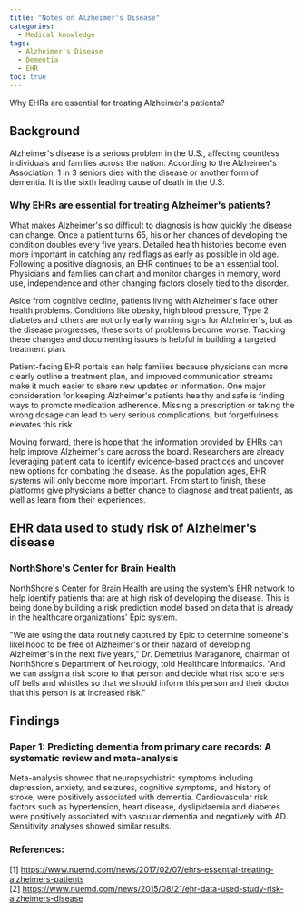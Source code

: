 ```yaml
---
title: "Notes on Alzheimer's Disease"
categories:
  - Medical knowledge
tags:
  - Alzheimer's Disease
  - Dementia
  - EHR
toc: true
---
```


Why EHRs are essential for treating Alzheimer's patients?

## Background

Alzheimer's disease is a serious problem in the U.S., affecting countless individuals and families across the nation. According to the Alzheimer's Association, 1 in 3 seniors dies with the disease or another form of dementia. It is the sixth leading cause of death in the U.S. 

### Why EHRs are essential for treating Alzheimer's patients?

What makes Alzheimer's so difficult to diagnosis is how quickly the disease can change. Once a patient turns 65, his or her chances of developing the condition doubles every five years. Detailed health histories become even more important in catching any red flags as early as possible in old age. Following a positive diagnosis, an EHR continues to be an essential tool. Physicians and families can chart and monitor changes in memory, word use, independence and other changing factors closely tied to the disorder. 

Aside from cognitive decline, patients living with Alzheimer's face other health problems. Conditions like obesity, high blood pressure, Type 2 diabetes and others are not only early warning signs for Alzheimer​'s, but as the disease progresses, these sorts of problems become worse. Tracking these changes and documenting issues is helpful in building a targeted treatment plan.

Patient-facing EHR portals can help families because physicians can more clearly outline a treatment plan, and improved communication streams make it much easier to share new updates or information. One major consideration for keeping Alzheimer's patients healthy and safe is finding ways to promote medication adherence. Missing a prescription or taking the wrong dosage can lead to very serious complications, but forgetfulness elevates this risk.

Moving forward, there is hope that the information provided by EHRs can help improve Alzheimer's care across the board. Researchers are already leveraging patient data to identify evidence-based practices and uncover new options for combating the disease. As the population ages, EHR systems will only become more important. From start to finish, these platforms give physicians a better chance to diagnose and treat patients, as well as learn from their experiences.

## EHR data used to study risk of Alzheimer's disease

### NorthShore's Center for Brain Health
NorthShore's Center for Brain Health are using the system's EHR network to help identify patients that are at high risk of developing the disease. This is being done by building a risk prediction model based on data that is already in the healthcare organizations' Epic system. 

"We are using the data routinely captured by Epic to determine someone's likelihood to be free of Alzheimer's or their hazard of developing Alzheimer's in the next five years," Dr. Demetrius Maraganore, chairman of NorthShore's Department of Neurology, told Healthcare Informatics. "And we can assign a risk score to that person and decide what risk score sets off bells and whistles so that we should inform this person and their doctor that this person is at increased risk."

## Findings

### Paper 1: Predicting dementia from primary care records: A systematic review and meta-analysis
Meta-analysis showed that neuropsychiatric symptoms including depression, anxiety, and seizures, cognitive symptoms, and history of stroke, were positively associated with dementia. Cardiovascular risk factors such as hypertension, heart disease, dyslipidaemia and diabetes were positively associated with vascular dementia and negatively with AD. Sensitivity analyses showed similar results.



### References:
[1] https://www.nuemd.com/news/2017/02/07/ehrs-essential-treating-alzheimers-patients  
[2] https://www.nuemd.com/news/2015/08/21/ehr-data-used-study-risk-alzheimers-disease
